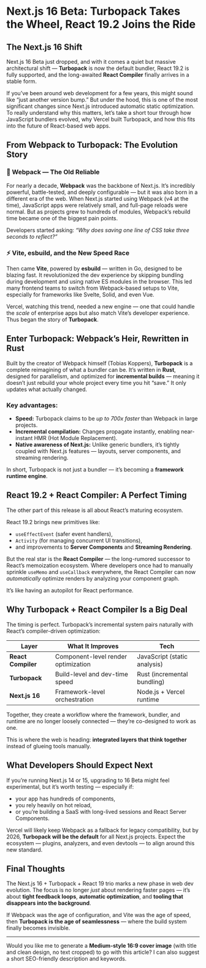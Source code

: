 # Next.js 16 Beta: Turbopack Takes the Wheel, React 19.2 Joins the Ride

## The Next.js 16 Shift

Next.js 16 Beta just dropped, and with it comes a quiet but massive architectural shift — **Turbopack** is now the default bundler, React 19.2 is fully supported, and the long-awaited **React Compiler** finally arrives in a stable form.

If you’ve been around web development for a few years, this might sound like “just another version bump.” But under the hood, this is one of the most significant changes since Next.js introduced automatic static optimization.
To really understand why this matters, let’s take a short tour through how JavaScript bundlers evolved, why Vercel built Turbopack, and how this fits into the future of React-based web apps.

## From Webpack to Turbopack: The Evolution Story

### 🧱 Webpack — The Old Reliable

For nearly a decade, **Webpack** was the backbone of Next.js. It’s incredibly powerful, battle-tested, and deeply configurable — but it was also born in a different era of the web.
When Next.js started using Webpack (v4 at the time), JavaScript apps were relatively small, and full-page reloads were normal. But as projects grew to hundreds of modules, Webpack’s rebuild time became one of the biggest pain points.

Developers started asking: *“Why does saving one line of CSS take three seconds to reflect?”*

### ⚡ Vite, esbuild, and the New Speed Race

Then came **Vite**, powered by **esbuild** — written in Go, designed to be blazing fast. It revolutionized the dev experience by skipping bundling during development and using native ES modules in the browser.
This led many frontend teams to switch from Webpack-based setups to Vite, especially for frameworks like Svelte, Solid, and even Vue.

Vercel, watching this trend, needed a new engine — one that could handle the *scale* of enterprise apps but also match Vite’s developer experience. Thus began the story of **Turbopack**.

## Enter Turbopack: Webpack’s Heir, Rewritten in Rust

Built by the creator of Webpack himself (Tobias Koppers), **Turbopack** is a complete reimagining of what a bundler can be.
It’s written in **Rust**, designed for parallelism, and optimized for **incremental builds** — meaning it doesn’t just rebuild your whole project every time you hit “save.” It only updates what actually changed.

### Key advantages:

* **Speed:** Turbopack claims to be *up to 700x faster* than Webpack in large projects.
* **Incremental compilation:** Changes propagate instantly, enabling near-instant HMR (Hot Module Replacement).
* **Native awareness of Next.js:** Unlike generic bundlers, it’s tightly coupled with Next.js features — layouts, server components, and streaming rendering.

In short, Turbopack is not just a bundler — it’s becoming a **framework runtime engine**.

## React 19.2 + React Compiler: A Perfect Timing

The other part of this release is all about React’s maturing ecosystem.

React 19.2 brings new primitives like:

* `useEffectEvent` (safer event handlers),
* `Activity` (for managing concurrent UI transitions),
* and improvements to **Server Components** and **Streaming Rendering**.

But the real star is the **React Compiler** — the long-rumored successor to React’s memoization ecosystem.
Where developers once had to manually sprinkle `useMemo` and `useCallback` everywhere, the React Compiler can now *automatically* optimize renders by analyzing your component graph.

It’s like having an autopilot for React performance.

## Why Turbopack + React Compiler Is a Big Deal

The timing is perfect. Turbopack’s incremental system pairs naturally with React’s compiler-driven optimization:

| Layer              | What It Improves                    | Tech                         |
| ------------------ | ----------------------------------- | ---------------------------- |
| **React Compiler** | Component-level render optimization | JavaScript (static analysis) |
| **Turbopack**      | Build-level and dev-time speed      | Rust (incremental bundling)  |
| **Next.js 16**     | Framework-level orchestration       | Node.js + Vercel runtime     |

Together, they create a workflow where the framework, bundler, and runtime are no longer loosely connected — they’re co-designed to work as one.

This is where the web is heading: **integrated layers that think together** instead of glueing tools manually.

## What Developers Should Expect Next

If you’re running Next.js 14 or 15, upgrading to 16 Beta might feel experimental, but it’s worth testing — especially if:

* your app has hundreds of components,
* you rely heavily on hot reload,
* or you’re building a SaaS with long-lived sessions and React Server Components.

Vercel will likely keep Webpack as a fallback for legacy compatibility, but by 2026, **Turbopack will be the default** for all Next.js projects.
Expect the ecosystem — plugins, analyzers, and even devtools — to align around this new standard.

## Final Thoughts

The Next.js 16 + Turbopack + React 19 trio marks a new phase in web dev evolution.
The focus is no longer *just* about rendering faster pages — it’s about **tight feedback loops**, **automatic optimization**, and **tooling that disappears into the background**.

If Webpack was the age of configuration, and Vite was the age of speed,
then **Turbopack is the age of seamlessness** — where the build system finally becomes invisible.

---

Would you like me to generate a **Medium-style 16:9 cover image** (with title and clean design, no text cropped) to go with this article? I can also suggest a short SEO-friendly description and keywords.

